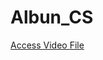 # Albun_CS
[Access Video File](https://drive.google.com/file/d/17ftfa5phVKkrNFatWQQPft9GdWEU3UJ1/view?usp=sharing)
